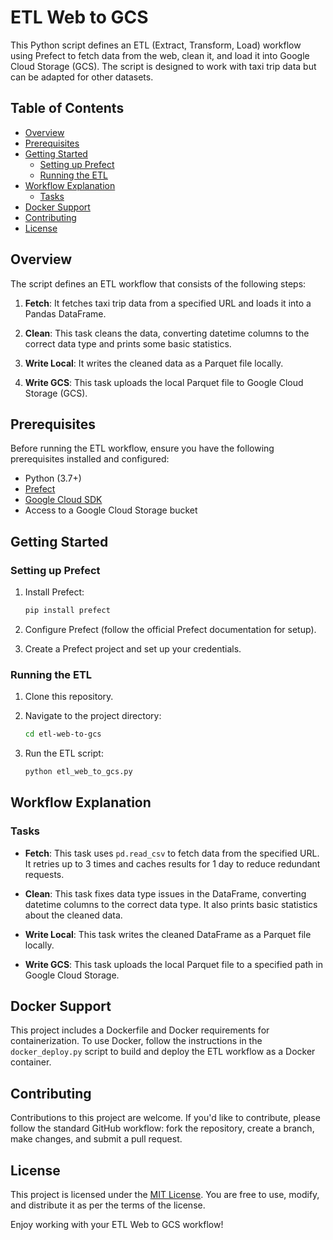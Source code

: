 # ETL Web to GCS

This Python script defines an ETL (Extract, Transform, Load) workflow using Prefect to fetch data from the web, clean it, and load it into Google Cloud Storage (GCS). The script is designed to work with taxi trip data but can be adapted for other datasets.

## Table of Contents
- [Overview](#overview)
- [Prerequisites](#prerequisites)
- [Getting Started](#getting-started)
  - [Setting up Prefect](#setting-up-prefect)
  - [Running the ETL](#running-the-etl)
- [Workflow Explanation](#workflow-explanation)
  - [Tasks](#tasks)
- [Docker Support](#docker-support)
- [Contributing](#contributing)
- [License](#license)

## Overview

The script defines an ETL workflow that consists of the following steps:

1. **Fetch**: It fetches taxi trip data from a specified URL and loads it into a Pandas DataFrame.

2. **Clean**: This task cleans the data, converting datetime columns to the correct data type and prints some basic statistics.

3. **Write Local**: It writes the cleaned data as a Parquet file locally.

4. **Write GCS**: This task uploads the local Parquet file to Google Cloud Storage (GCS).

## Prerequisites

Before running the ETL workflow, ensure you have the following prerequisites installed and configured:

- Python (3.7+)
- [Prefect](https://docs.prefect.io/core/getting_started/installation.html)
- [Google Cloud SDK](https://cloud.google.com/sdk/docs/install)
- Access to a Google Cloud Storage bucket

## Getting Started

### Setting up Prefect

1. Install Prefect:

   ```bash
   pip install prefect
   ```

2. Configure Prefect (follow the official Prefect documentation for setup).

3. Create a Prefect project and set up your credentials.

### Running the ETL

1. Clone this repository.

2. Navigate to the project directory:

   ```bash
   cd etl-web-to-gcs
   ```

3. Run the ETL script:

   ```bash
   python etl_web_to_gcs.py
   ```

## Workflow Explanation

### Tasks

- **Fetch**: This task uses `pd.read_csv` to fetch data from the specified URL. It retries up to 3 times and caches results for 1 day to reduce redundant requests.

- **Clean**: This task fixes data type issues in the DataFrame, converting datetime columns to the correct data type. It also prints basic statistics about the cleaned data.

- **Write Local**: This task writes the cleaned DataFrame as a Parquet file locally.

- **Write GCS**: This task uploads the local Parquet file to a specified path in Google Cloud Storage.

## Docker Support

This project includes a Dockerfile and Docker requirements for containerization. To use Docker, follow the instructions in the `docker_deploy.py` script to build and deploy the ETL workflow as a Docker container.

## Contributing

Contributions to this project are welcome. If you'd like to contribute, please follow the standard GitHub workflow: fork the repository, create a branch, make changes, and submit a pull request.

## License

This project is licensed under the [MIT License](LICENSE). You are free to use, modify, and distribute it as per the terms of the license.

Enjoy working with your ETL Web to GCS workflow!
```
